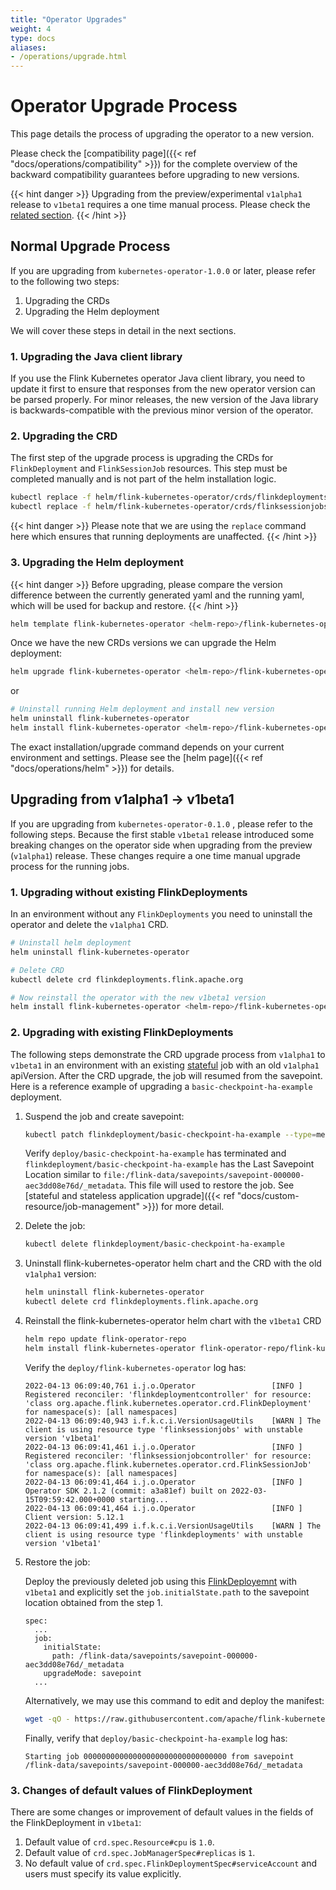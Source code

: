 ```yaml
---
title: "Operator Upgrades"
weight: 4
type: docs
aliases:
- /operations/upgrade.html
---
```

<!--
Licensed to the Apache Software Foundation (ASF) under one
or more contributor license agreements.  See the NOTICE file
distributed with this work for additional information
regarding copyright ownership.  The ASF licenses this file
to you under the Apache License, Version 2.0 (the
"License"); you may not use this file except in compliance
with the License.  You may obtain a copy of the License at

  http://www.apache.org/licenses/LICENSE-2.0

Unless required by applicable law or agreed to in writing,
software distributed under the License is distributed on an
"AS IS" BASIS, WITHOUT WARRANTIES OR CONDITIONS OF ANY
KIND, either express or implied.  See the License for the
specific language governing permissions and limitations
under the License.
-->

# Operator Upgrade Process

This page details the process of upgrading the operator to a new version.

Please check the [compatibility page]({{< ref "docs/operations/compatibility" >}}) for the complete overview of the backward compatibility guarantees before upgrading to new versions.

{{< hint danger >}}
Upgrading from the preview/experimental `v1alpha1` release to `v1beta1` requires a one time manual process.
Please check the [related section](#upgrading-from-v1alpha1---v1beta1).
{{< /hint >}}

## Normal Upgrade Process

If you are upgrading from `kubernetes-operator-1.0.0` or later, please refer to the following two steps:
1. Upgrading the CRDs
2. Upgrading the Helm deployment

We will cover these steps in detail in the next sections.

### 1. Upgrading the Java client library

If you use the Flink Kubernetes operator Java client library, you need to update it first to ensure that responses from
the new operator version can be parsed properly. For minor releases, the new version of the Java library is
backwards-compatible with the previous minor version of the operator.

### 2. Upgrading the CRD

The first step of the upgrade process is upgrading the CRDs for `FlinkDeployment` and `FlinkSessionJob` resources.
This step must be completed manually and is not part of the helm installation logic.

```sh
kubectl replace -f helm/flink-kubernetes-operator/crds/flinkdeployments.flink.apache.org-v1.yml
kubectl replace -f helm/flink-kubernetes-operator/crds/flinksessionjobs.flink.apache.org-v1.yml
```

{{< hint danger >}}
Please note that we are using the `replace` command here which ensures that running deployments are unaffected.
{{< /hint >}}

### 3. Upgrading the Helm deployment

{{< hint danger >}}
Before upgrading, please compare the version difference between the currently generated yaml and the running yaml, which will be used for backup and restore.
{{< /hint >}}


```sh
helm template flink-kubernetes-operator <helm-repo>/flink-kubernetes-operator  <custom settings> | kubectl diff -f -
```


Once we have the new CRDs versions we can upgrade the Helm deployment:


```sh
helm upgrade flink-kubernetes-operator <helm-repo>/flink-kubernetes-operator <custom settings>
```

or

```sh
# Uninstall running Helm deployment and install new version
helm uninstall flink-kubernetes-operator
helm install flink-kubernetes-operator <helm-repo>/flink-kubernetes-operator <custom settings>
```

The exact installation/upgrade command depends on your current environment and settings. Please see the [helm page]({{< ref "docs/operations/helm" >}}) for details.

## Upgrading from v1alpha1 -> v1beta1

If you are upgrading from `kubernetes-operator-0.1.0` , please refer to the following steps. Because the first stable `v1beta1` release introduced some breaking changes on the operator side when upgrading from the preview (`v1alpha1`) release.
These changes require a one time manual upgrade process for the running jobs.

### 1. Upgrading without existing FlinkDeployments

In an environment without any `FlinkDeployments` you need to uninstall the operator and delete the `v1alpha1` CRD.

```sh
# Uninstall helm deployment
helm uninstall flink-kubernetes-operator

# Delete CRD
kubectl delete crd flinkdeployments.flink.apache.org

# Now reinstall the operator with the new v1beta1 version
helm install flink-kubernetes-operator <helm-repo>/flink-kubernetes-operator <custom settings>
```

### 2. Upgrading with existing FlinkDeployments

The following steps demonstrate the CRD upgrade process from `v1alpha1` to `v1beta1` in an environment with an existing [stateful](https://github.com/apache/flink-kubernetes-operator/blob/main/examples/basic-checkpoint-ha.yaml) job with an old `v1alpha1` apiVersion. After the CRD upgrade, the job will resumed from the savepoint.
Here is a reference example of upgrading a `basic-checkpoint-ha-example` deployment.
1. Suspend the job and create savepoint:
    ```sh
    kubectl patch flinkdeployment/basic-checkpoint-ha-example --type=merge -p '{"spec": {"job": {"state": "suspended", "upgradeMode": "savepoint"}}}'
    ```
    Verify `deploy/basic-checkpoint-ha-example` has terminated and `flinkdeployment/basic-checkpoint-ha-example` has the Last Savepoint Location similar to `file:/flink-data/savepoints/savepoint-000000-aec3dd08e76d/_metadata`. This file will used to restore the job. See [stateful and stateless application upgrade]({{< ref "docs/custom-resource/job-management" >}})  for more detail.

2. Delete the job:
   ```sh
   kubectl delete flinkdeployment/basic-checkpoint-ha-example
   ```

3. Uninstall flink-kubernetes-operator helm chart and the CRD with the old `v1alpha1` version:
    ```sh
    helm uninstall flink-kubernetes-operator
    kubectl delete crd flinkdeployments.flink.apache.org
    ```
4. Reinstall the flink-kubernetes-operator helm chart with the `v1beta1` CRD
    ```sh
    helm repo update flink-operator-repo
    helm install flink-kubernetes-operator flink-operator-repo/flink-kubernetes-operator
    ```
    Verify the `deploy/flink-kubernetes-operator` log has:
    ```
    2022-04-13 06:09:40,761 i.j.o.Operator                 [INFO ] Registered reconciler: 'flinkdeploymentcontroller' for resource: 'class org.apache.flink.kubernetes.operator.crd.FlinkDeployment' for namespace(s): [all namespaces]
    2022-04-13 06:09:40,943 i.f.k.c.i.VersionUsageUtils    [WARN ] The client is using resource type 'flinksessionjobs' with unstable version 'v1beta1'
    2022-04-13 06:09:41,461 i.j.o.Operator                 [INFO ] Registered reconciler: 'flinksessionjobcontroller' for resource: 'class org.apache.flink.kubernetes.operator.crd.FlinkSessionJob' for namespace(s): [all namespaces]
    2022-04-13 06:09:41,464 i.j.o.Operator                 [INFO ] Operator SDK 2.1.2 (commit: a3a81ef) built on 2022-03-15T09:59:42.000+0000 starting...
    2022-04-13 06:09:41,464 i.j.o.Operator                 [INFO ] Client version: 5.12.1
    2022-04-13 06:09:41,499 i.f.k.c.i.VersionUsageUtils    [WARN ] The client is using resource type 'flinkdeployments' with unstable version 'v1beta1'
    ```
5. Restore the job:

   Deploy the previously deleted job using this [FlinkDeployemnt](https://raw.githubusercontent.com/apache/flink-kubernetes-operator/main/examples/basic-checkpoint-ha.yaml) with `v1beta1` and explicitly set the `job.initialState.path` to the savepoint location obtained from the step 1.

    ```
    spec:
      ...
      job:
        initialState: 
          path: /flink-data/savepoints/savepoint-000000-aec3dd08e76d/_metadata
        upgradeMode: savepoint
      ...
    ```
    Alternatively, we may use this command to edit and deploy the manifest:
    ```sh
    wget -qO - https://raw.githubusercontent.com/apache/flink-kubernetes-operator/main/examples/basic-checkpoint-ha.yaml| yq w - "spec.job.initialState.path" "/flink-data/savepoints/savepoint-000000-aec3dd08e76d/_metadata"| kubectl apply -f -
    ```
   Finally, verify that `deploy/basic-checkpoint-ha-example` log has:
    ```
    Starting job 00000000000000000000000000000000 from savepoint /flink-data/savepoints/savepoint-000000-aec3dd08e76d/_metadata
    ```

### 3. Changes of default values of FlinkDeployment
There are some changes or improvement of default values in the fields of the FlinkDeployment in `v1beta1`:
1. Default value of `crd.spec.Resource#cpu` is `1.0`.
2. Default value of `crd.spec.JobManagerSpec#replicas` is `1`.
3. No default value of `crd.spec.FlinkDeploymentSpec#serviceAccount` and users must specify its value explicitly.
